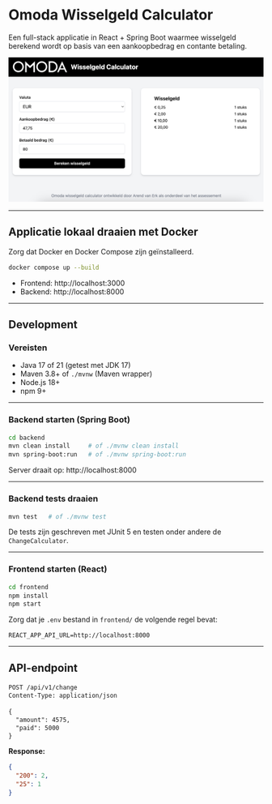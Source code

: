# Omoda Wisselgeld Calculator

Een full-stack applicatie in React + Spring Boot waarmee wisselgeld berekend wordt op basis van een aankoopbedrag en contante betaling.


![Wisselgeld Calculator Screenshot](screenshot.png)

---

## Applicatie lokaal draaien met Docker

Zorg dat Docker en Docker Compose zijn geïnstalleerd.

```bash
docker compose up --build
```

- Frontend: http://localhost:3000  
- Backend: http://localhost:8000

---

## Development

### Vereisten

- Java 17 of 21 (getest met JDK 17)
- Maven 3.8+ of `./mvnw` (Maven wrapper)
- Node.js 18+
- npm 9+

---

### Backend starten (Spring Boot)

```bash
cd backend
mvn clean install     # of ./mvnw clean install
mvn spring-boot:run   # of ./mvnw spring-boot:run
```

Server draait op: http://localhost:8000

---

### Backend tests draaien

```bash
mvn test   # of ./mvnw test
```

De tests zijn geschreven met JUnit 5 en testen onder andere de `ChangeCalculator`.

---

### Frontend starten (React)

```bash
cd frontend
npm install
npm start
```

Zorg dat je `.env` bestand in `frontend/` de volgende regel bevat:

```env
REACT_APP_API_URL=http://localhost:8000
```

---

## API-endpoint

```
POST /api/v1/change
Content-Type: application/json

{
  "amount": 4575,
  "paid": 5000
}
```

**Response:**

```json
{
  "200": 2,
  "25": 1
}
```
